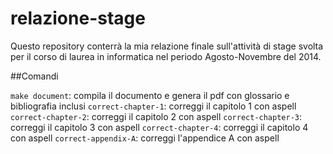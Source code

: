 relazione-stage
===============

Questo repository conterrà la mia relazione finale sull'attività di stage svolta per il corso di laurea in informatica nel periodo Agosto-Novembre del 2014.

##Comandi

`make document`: compila il documento e genera il pdf con glossario e bibliografia inclusi
`correct-chapter-1`: correggi il capitolo 1 con aspell
`correct-chapter-2`: correggi il capitolo 2 con aspell
`correct-chapter-3`: correggi il capitolo 3 con aspell
`correct-chapter-4`: correggi il capitolo 4 con aspell
`correct-appendix-A`: correggi l'appendice A con aspell
